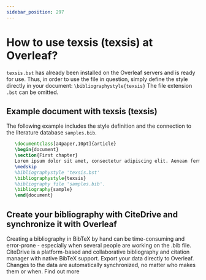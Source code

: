 ```yaml
---
sidebar_position: 297
---
```


# How to use texsis (texsis) at Overleaf?
`texsis.bst` has already been installed on the Overleaf servers and is ready for use. Thus, in order to use the file in question, simply define the style directly in your document: `\bibliographystyle{texsis}` The file extension `.bst` can be omitted.

## Example document with texsis (texsis)
The following example includes the style definition and the connection to the literature database `samples.bib`.
```tex
   \documentclass[a4paper,10pt]{article}
   \begin{document}
   \section{First chapter}
   Lorem ipsum dolor sit amet, consectetur adipiscing elit. Aenean fermentum justo massa, ut maximus mauris sodales et. Aenean vel elit a erat rhoncus pharetra.
   \medskip
   %bibliographystyle 'texsis.bst'
   \bibliographystyle{texsis}
   %bibliography file 'samples.bib'.
   \bibliography{sample}
   \end{document}
```

## Create your bibliography with CiteDrive and synchronize it with Overleaf
Creating a bibliography in BibTeX by hand can be time-consuming and error-prone - especially when several people are working on the .bib file. CiteDrive is a platform-based and collaborative bibliography and citation manager with native BibTeX support. Export your data directly to Overleaf. Changes to the data are automatically synchronized, no matter who makes them or when. Find out more